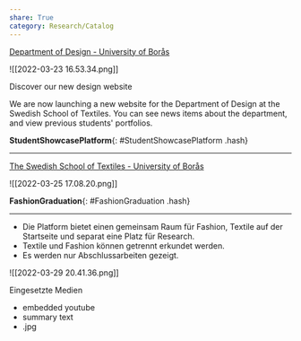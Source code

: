 ```yaml
---
share: True
category: Research/Catalog
---
```

[Department of Design - University of Borås](https://www.hb.se/en/department-of-design/)

![[2022-03-23 16.53.34.png]]

Discover our new design website

We are now launching a new website for the Department of Design at the Swedish School of Textiles. You can see news items about the department, and view previous students' portfolios.

**StudentShowcasePlatform**{: #StudentShowcasePlatform .hash}  
 

---

[The Swedish School of Textiles - University of Borås](https://www.hb.se/en/the-swedish-school-of-textiles/)

![[2022-03-25 17.08.20.png]]

**FashionGraduation**{: #FashionGraduation .hash}  


---

- Die Platform bietet einen gemeinsam Raum für Fashion, Textile auf der Startseite und separat eine Platz für Research.
- Textile und Fashion können getrennt erkundet werden.
- Es werden nur Abschlussarbeiten gezeigt.

![[2022-03-29 20.41.36.png]]

Eingesetzte Medien
- embedded youtube
- summary text
- .jpg